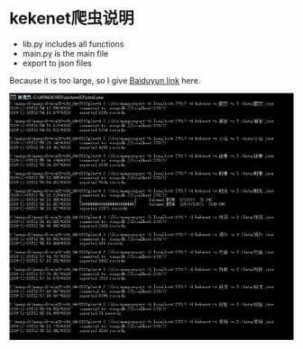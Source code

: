 # kekenet爬虫说明

- lib.py includes all functions
- main.py is the main file
- export to json files

Because it is too large, so I give [Baiduyun link](https://pan.baidu.com/s/1HMztRxkBBmsRaboYokxUuQ) here.

![image text](导出.png)
